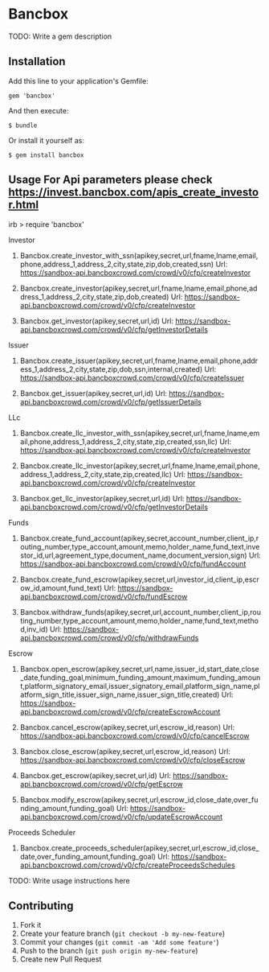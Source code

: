 # Bancbox

TODO: Write a gem description

## Installation

Add this line to your application's Gemfile:

    gem 'bancbox'

And then execute:

    $ bundle

Or install it yourself as:

    $ gem install bancbox

## Usage  For Api parameters please check https://invest.bancbox.com/apis_create_investor.html


irb > require 'bancbox'

Investor 

1. Bancbox.create_investor_with_ssn(apikey,secret,url,fname,lname,email,phone,address_1,address_2,city,state,zip,dob,created,ssn)
   Url: https://sandbox-api.bancboxcrowd.com/crowd/v0/cfp/createInvestor

2. Bancbox.create_investor(apikey,secret,url,fname,lname,email,phone,address_1,address_2,city,state,zip,dob,created)
   Url: https://sandbox-api.bancboxcrowd.com/crowd/v0/cfp/createInvestor

3. Bancbox.get_investor(apikey,secret,url,id)
   Url: https://sandbox-api.bancboxcrowd.com/crowd/v0/cfp/getInvestorDetails

Issuer 

1. Bancbox.create_issuer(apikey,secret,url,fname,lname,email,phone,address_1,address_2,city,state,zip,dob,ssn,internal,created)
   Url: https://sandbox-api.bancboxcrowd.com/crowd/v0/cfp/createIssuer

2. Bancbox.get_issuer(apikey,secret,url,id)
   Url: https://sandbox-api.bancboxcrowd.com/crowd/v0/cfp/getIssuerDetails

LLc

1. Bancbox.create_llc_investor_with_ssn(apikey,secret,url,fname,lname,email,phone,address_1,address_2,city,state,zip,created,ssn,llc)
   Url: https://sandbox-api.bancboxcrowd.com/crowd/v0/cfp/createInvestor

2. Bancbox.create_llc_investor(apikey,secret,url,fname,lname,email,phone,address_1,address_2,city,state,zip,created,llc)
   Url: https://sandbox-api.bancboxcrowd.com/crowd/v0/cfp/createInvestor

3. Bancbox.get_llc_investor(apikey,secret,url,id)
   Url: https://sandbox-api.bancboxcrowd.com/crowd/v0/cfp/getInvestorDetails

Funds

1. Bancbox.create_fund_account(apikey,secret,account_number,client_ip,routing_number,type_account,amount,memo,holder_name,fund_text,investor_id,url,agreement_type,document_name,document_version,sign)
   Url: https://sandbox-api.bancboxcrowd.com/crowd/v0/cfp/fundAccount

2. Bancbox.create_fund_escrow(apikey,secret,url,investor_id,client_ip,escrow_id,amount,fund_text)
   Url: https://sandbox-api.bancboxcrowd.com/crowd/v0/cfp/fundEscrow
   
3. Bancbox.withdraw_funds(apikey,secret,url,account_number,client_ip,routing_number,type_account,amount,memo,holder_name,fund_text,method,inv_id)
   Url: https://sandbox-api.bancboxcrowd.com/crowd/v0/cfp/withdrawFunds

Escrow

1. Bancbox.open_escrow(apikey,secret,url,name,issuer_id,start_date,close_date,funding_goal,minimum_funding_amount,maximum_funding_amount,platform_signatory_email,issuer_signatory_email,platform_sign_name,platform_sign_title,issuer_sign_name,issuer_sign_title,created)
   Url: https://sandbox-api.bancboxcrowd.com/crowd/v0/cfp/createEscrowAccount

2. Bancbox.cancel_escrow(apikey,secret,url,escrow_id,reason)
   Url: https://sandbox-api.bancboxcrowd.com/crowd/v0/cfp/cancelEscrow

3. Bancbox.close_escrow(apikey,secret,url,escrow_id,reason)
   Url: https://sandbox-api.bancboxcrowd.com/crowd/v0/cfp/closeEscrow

4. Bancbox.get_escrow(apikey,secret,url,id)
   Url: https://sandbox-api.bancboxcrowd.com/crowd/v0/cfp/getEscrow

5. Bancbox.modify_escrow(apikey,secret,url,escrow_id,close_date,over_funding_amount,funding_goal)
   Url: https://sandbox-api.bancboxcrowd.com/crowd/v0/cfp/updateEscrowAccount

Proceeds Scheduler

1. Bancbox.create_proceeds_scheduler(apikey,secret,url,escrow_id,close_date,over_funding_amount,funding_goal)
   Url: https://sandbox-api.bancboxcrowd.com/crowd/v0/cfp/createProceedsSchedules


TODO: Write usage instructions here

## Contributing

1. Fork it
2. Create your feature branch (`git checkout -b my-new-feature`)
3. Commit your changes (`git commit -am 'Add some feature'`)
4. Push to the branch (`git push origin my-new-feature`)
5. Create new Pull Request
